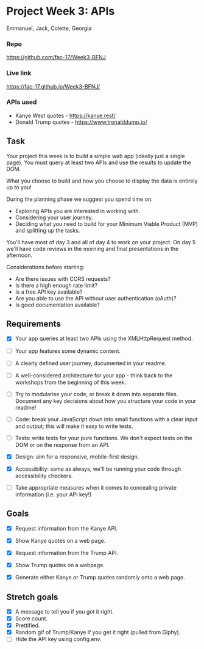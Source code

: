 # Project Week 3: APIs
Emmanuel, Jack, Colette, Georgia

### Repo
https://github.com/fac-17/Week3-BFNJ

### Live link
https://fac-17.github.io/Week3-BFNJ/

### APIs used
* Kanye West quotes - https://kanye.rest/
* Donald Trump quotes - https://www.tronalddump.io/ 


## Task

Your project this week is to build a simple web app (ideally just a single page). You must query at least two APIs and use the results to update the DOM.

What you choose to build and how you choose to display the data is entirely up to you!

During the planning phase we suggest you spend time on:
* Exploring APIs you are interested in working with.
* Considering your user journey.
* Deciding what you need to build for your Minimum Viable Product (MVP) and splitting up the tasks.

You'll have most of day 3 and all of day 4 to work on your project. On day 5 we'll have code reviews in the morning and final presentations in the afternoon.

Considerations before starting:
* Are there issues with CORS requests?
* Is there a high enough rate limit?
* Is a free API key available?
* Are you able to use the API without user authentication (oAuth)?
* Is good documentation available?


## Requirements

- [x] Your app queries at least two APIs using the XMLHttpRequest method.
- [ ] Your app features some dynamic content.
- [ ] A clearly defined user journey, documented in your readme.
- [ ] A well-considered architecture for your app - think back to the workshops from the beginning of this week. 
- [ ] Try to modularise your code, or break it down into separate files. Document any key decisions about how you structure your code in your readme!
- [ ] Code: break your JavaScript down into small functions with a clear input and output; this will make it easy to write tests.
- [ ] Tests: write tests for your pure functions. We don't expect tests on the DOM or on the response from an API.
- [x] Design: aim for a responsive, mobile-first design.
- [x] Accessibility: same as always, we'll be running your code through accessibility checkers.
- [ ] Take appropriate measures when it comes to concealing private information (i.e. your API key!)


## Goals

- [x] Request information from the Kanye API.
- [x] Show Kanye quotes on a web page.
- [x] Request information from the Trump API.
- [x] Show Trump quotes on a webpage.
- [x] Generate either Kanye or Trump quotes randomly onto a web page.


## Stretch goals

- [x] A message to tell you if you got it right.
- [x] Score count.
- [x] Prettified.
- [x] Random gif of Trump/Kanye if you get it right (pulled from Giphy).
- [ ] Hide the API key using config.env.
